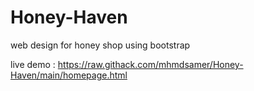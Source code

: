 # Honey-Haven
web design for honey shop using bootstrap

live demo : https://raw.githack.com/mhmdsamer/Honey-Haven/main/homepage.html
